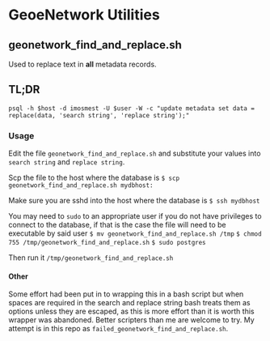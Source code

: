 # GeoeNetwork Utilities

## geonetwork_find_and_replace.sh
Used to replace text in **all** metadata records.

## TL;DR
`psql -h $host -d imosmest -U $user -W -c "update metadata set data = replace(data, 'search string', 'replace string');"`

### Usage
Edit the file `geonetwork_find_and_replace.sh` and substitute your values into `search string` and `replace string`.

Scp the file to the host where the database is
`$ scp geonetwork_find_and_replace.sh mydbhost:`

Make sure you are sshd into the host where the database is
`$ ssh mydbhost`

You may need to `sudo` to an appropriate user if you do not have privileges to connect to the database, if that is the case the file will need to be executable by said user
`$ mv geonetwork_find_and_replace.sh /tmp`
`$ chmod 755 /tmp/geonetwork_find_and_replace.sh`
`$ sudo postgres`

Then run it
`/tmp/geonetwork_find_and_replace.sh`

#### Other
Some effort had been put in to wrapping this in a bash script but when spaces are required in the search and replace string bash treats them as options unless they are escaped, as this is more effort than it is worth this wrapper was abandoned. Better scripters than me are welcome to try. My attempt is in this repo as `failed_geonetwork_find_and_replace.sh`.
